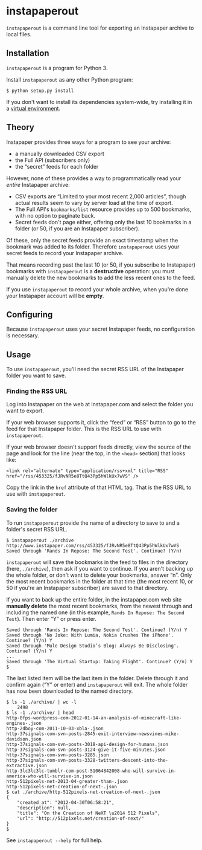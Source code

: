 # instapaperout #

`instapaperout` is a command line tool for exporting an Instapaper archive to local files.


## Installation ##

`instapaperout` is a program for Python 3.

Install `instapaperout` as any other Python program:

    $ python setup.py install

If you don't want to install its dependencies system-wide, try installing it in a [virtual environment](http://www.virtualenv.org/).


## Theory ##

Instapaper provides three ways for a program to see your archive:

* a manually downloaded CSV export
* the Full API (subscribers only)
* the “secret” feeds for each folder

However, none of these provides a way to programmatically read your *entire* Instapaper archive:

* CSV exports are “Limited to your most recent 2,000 articles”, though actual results seem to vary by server load at the time of export.
* The Full API's `bookmarks/list` resource provides up to 500 bookmarks, with no option to paginate back.
* Secret feeds don't page either, offering only the last 10 bookmarks in a folder (or 50, if you are an Instapaper subscriber).

Of these, only the secret feeds provide an exact timestamp when the bookmark was added to its folder. Therefore `instapaperout` uses your secret feeds to record your Instapaper archive.

That means recording past the last 10 (or 50, if you subscribe to Instapaper) bookmarks with `instapaperout` is a **destructive** operation: you must manually delete the new bookmarks to add the less recent ones to the feed.

If you use `instapaperout` to record your whole archive, when you're done your Instapaper account will be **empty**.


## Configuring ##

Because `instapaperout` uses your secret Instapaper feeds, no configuration is necessary.


## Usage ##

To use `instapaperout`, you'll need the secret RSS URL of the Instapaper folder you want to save.

### Finding the RSS URL ###

Log into Instapaper on the web at instapaper.com and select the folder you want to export.

If your web browser supports it, click the “feed” or “RSS” button to go to the feed for that Instapaper folder. This is the RSS URL to use with `instapaperout`.

If your web browser doesn't support feeds directly, view the source of the page and look for the line (near the top, in the `<head>` section) that looks like:

    <link rel="alternate" type="application/rss+xml" title="RSS" href="/rss/453325/fJRvNR5e8TtQ43Pp5hWlkUx7wVS" />

Copy the link in the `href` attribute of that HTML tag. That is the RSS URL to use with `instapaperout`.

### Saving the folder ###

To run `instapaperout` provide the name of a directory to save to and a folder's secret RSS URL.

    $ instapaperout ./archive http://www.instapaper.com/rss/453325/fJRvNR5e8TtQ43Pp5hWlkUx7wVS
    Saved through 'Rands In Repose: The Second Test'. Continue? (Y/n)

`instapaperout` will save the bookmarks in the feed to files in the directory (here, `./archive`), then ask if you want to continue. If you aren't backing up the whole folder, or don't want to delete your bookmarks, answer “n”. Only the most recent bookmarks in the folder at that time (the most recent 10, or 50 if you're an Instapaper subscriber) are saved to that directory.

If you want to back up the entire folder, in the instapaper.com web site **manually delete** the most recent bookmarks, from the newest through and including the named one (in this example, `Rands In Repose: The Second Test`). Then enter “Y” or press enter.

    Saved through 'Rands In Repose: The Second Test'. Continue? (Y/n) Y
    Saved through 'No Joke: With Lumia, Nokia Crushes The iPhone'. Continue? (Y/n) Y
    Saved through 'Mule Design Studio’s Blog: Always Be Disclosing'. Continue? (Y/n) Y
    ...
    Saved through 'The Virtual Startup: Taking Flight'. Continue? (Y/n) Y
    $

The last listed item will be the last item in the folder. Delete through it and confirm again (“Y” or enter) and `instapaperout` will exit. The whole folder has now been downloaded to the named directory.

    $ ls -1 ./archive/ | wc -l
        2498
    $ ls -1 ./archive/ | head
    http-0fps-wordpress-com-2012-01-14-an-analysis-of-minecraft-like-engines-.json
    http-2dboy-com-2011-10-03-xbla-.json
    http-37signals-com-svn-posts-2845-exit-interview-newsvines-mike-davidson.json
    http-37signals-com-svn-posts-3018-api-design-for-humans.json
    http-37signals-com-svn-posts-3124-give-it-five-minutes.json
    http-37signals-com-svn-posts-3285.json
    http-37signals-com-svn-posts-3328-twitters-descent-into-the-extractive.json
    http-3lc3lc3lc-tumblr-com-post-51064842008-who-will-survive-in-america-who-will-survive-in.json
    http-512pixels-net-2013-04-greater-than-.json
    http-512pixels-net-creation-of-next-.json
    $ cat ./archive/http-512pixels-net-creation-of-next-.json
    {
        "created_at": "2012-04-30T06:58:21",
        "description": null,
        "title": "On the Creation of NeXT \u2014 512 Pixels",
        "url": "http://512pixels.net/creation-of-next/"
    }
    $

See `instapaperout --help` for full help.
